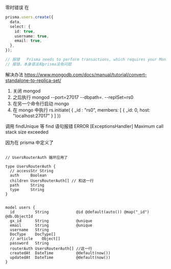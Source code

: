 零时错误
在

```ts
prisma.users.create({
  data,
  select: {
    id: true,
    username: true,
    email: true,
  },
});

// 报错   Prisma needs to perform transactions, which requires your MongoDB server to be run as a replica set.
// 报错，本身语法和prisma没有问题
```

解决办法 https://www.mongodb.com/docs/manual/tutorial/convert-standalone-to-replica-set/

1. 关闭 mongod
2. 之后执行 mongod --port=27017 --dbpath=. --replSet=rs0
3. 在另一个命令行启动 mongo
4. 在 mongo 中执行 rs.initiate( { \_id : "rs0", members: [ { _id: 0, host: "localhost:27017" } ] })

调用 findUnique 等 find 语句报错 ERROR [ExceptionsHandler] Maximum call stack size exceeded

因为在 prisma 中定义了

```prisma

// UsersRouterAuth 循环应用了

type UsersRouterAuth {
  // accessStr String
  auth     Boolean
  children UsersRouterAuth[] // 和这一行
  path     String
  type     String
}


model users {
  id         String            @id @default(auto()) @map("_id") @db.ObjectId
  gx_id      String            @unique
  email      String            @unique
  username   String
  DocType    DocType[]
  // article    Object[]
  password   String
  routerAuth UsersRouterAuth[] //这一行
  createdAt  DateTime          @default(now())
  updatedAt  DateTime          @default(now())
}

```

